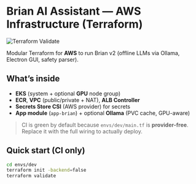# Brian AI Assistant — AWS Infrastructure (Terraform)

![Terraform Validate](https://github.com/USERNAME/terraform-aws-brian/actions/workflows/validate.yml/badge.svg)

Modular Terraform for **AWS** to run Brian v2 (offline LLMs via Ollama, Electron GUI, safety parser).

## What’s inside
- **EKS** (system + optional **GPU** node group)
- **ECR**, **VPC** (public/private + NAT), **ALB Controller**
- **Secrets Store CSI** (AWS provider) for secrets
- **App module** (`app-brian`) + optional **Ollama** (PVC cache, GPU-aware)

> CI is green by default because `envs/dev/main.tf` is **provider-free**.  
> Replace it with the full wiring to actually deploy.

## Quick start (CI only)
```bash
cd envs/dev
terraform init -backend=false
terraform validate
